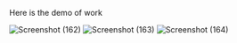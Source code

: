 Here is  the demo of work 

![Screenshot (162)](https://github.com/user-attachments/assets/d23f5905-e26c-4d7d-8c13-5c33f9d83343)
![Screenshot (163)](https://github.com/user-attachments/assets/82a7d7fd-f747-488d-9443-d0f684f3d4f8)
![Screenshot (164)](https://github.com/user-attachments/assets/57c81a27-4893-472c-aae8-7f5626e2d0ed)

